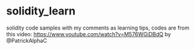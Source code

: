 # solidity_learn
solidity code samples with my comments as learning tips, codes are from this video: https://www.youtube.com/watch?v=M576WGiDBdQ by @PatrickAlphaC
